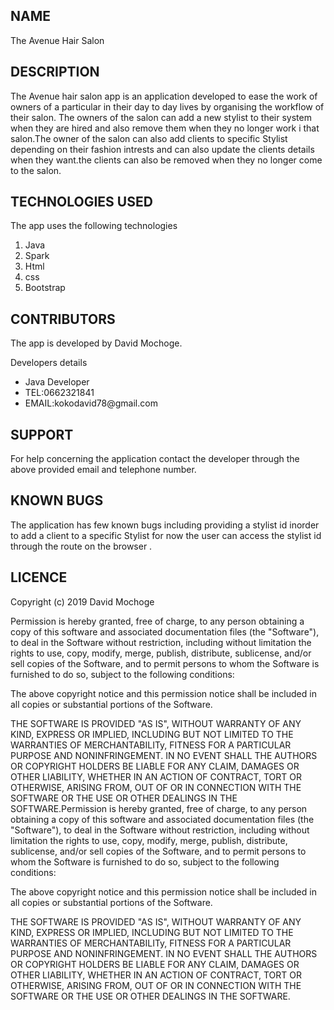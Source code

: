 ## NAME
The Avenue Hair Salon

## DESCRIPTION
The Avenue hair salon app is an application developed to ease the work of owners of  a particular in their day to day lives by organising the workflow of their salon.
The owners of the salon can add a new stylist to their system when they are hired and also remove them when they no longer work i that salon.The owner of the salon can also add
clients to specific Stylist depending on their fashion intrests and can also update the clients details when they want.the clients can also be removed when they no longer come to the salon.

## TECHNOLOGIES USED
The app uses the following technologies
 <ol>
    <li>Java</li>
    <li>Spark</li>
    <li>Html</li>
    <li>css</li>
    <li>Bootstrap</li>
  </ol>

## CONTRIBUTORS
The app is developed by David Mochoge.
<p>Developers details</p>
<ul>
    <li>Java Developer</li>
    <li>TEL:0662321841</li>
    <li>EMAIL:kokodavid78@gmail.com</li>
</ul>

## SUPPORT
For help concerning the application contact the developer through the above provided email and telephone number.


## KNOWN BUGS
The application has few known bugs including providing a stylist id inorder to add a client to a specific Stylist for now the user can access the stylist id through the route on the browser .

## LICENCE
Copyright (c) 2019 David Mochoge

Permission is hereby granted, free of charge, to any person obtaining a copy
of this software and associated documentation files (the "Software"), to deal
in the Software without restriction, including without limitation the rights
to use, copy, modify, merge, publish, distribute, sublicense, and/or sell
copies of the Software, and to permit persons to whom the Software is
furnished to do so, subject to the following conditions:

The above copyright notice and this permission notice shall be included in all
copies or substantial portions of the Software.

THE SOFTWARE IS PROVIDED "AS IS", WITHOUT WARRANTY OF ANY KIND, EXPRESS OR
IMPLIED, INCLUDING BUT NOT LIMITED TO THE WARRANTIES OF MERCHANTABILITy,
FITNESS FOR A PARTICULAR PURPOSE AND NONINFRINGEMENT. IN NO EVENT SHALL THE
AUTHORS OR COPYRIGHT HOLDERS BE LIABLE FOR ANY CLAIM, DAMAGES OR OTHER
LIABILITY, WHETHER IN AN ACTION OF CONTRACT, TORT OR OTHERWISE, ARISING FROM,
OUT OF OR IN CONNECTION WITH THE SOFTWARE OR THE USE OR OTHER DEALINGS IN THE
SOFTWARE.Permission is hereby granted, free of charge, to any person obtaining a copy of this software and associated documentation files (the "Software"), to deal in the Software without restriction, including without limitation the rights to use, copy, modify, merge, publish, distribute, sublicense, and/or sell copies of the Software, and to permit persons to whom the Software is furnished to do so, subject to the following conditions:

The above copyright notice and this permission notice shall be included in all copies or substantial portions of the Software.

THE SOFTWARE IS PROVIDED "AS IS", WITHOUT WARRANTY OF ANY KIND, EXPRESS OR IMPLIED, INCLUDING BUT NOT LIMITED TO THE WARRANTIES OF MERCHANTABILITy, FITNESS FOR A PARTICULAR PURPOSE AND NONINFRINGEMENT. IN NO EVENT SHALL THE AUTHORS OR COPYRIGHT HOLDERS BE LIABLE FOR ANY CLAIM, DAMAGES OR OTHER LIABILITY, WHETHER IN AN ACTION OF CONTRACT, TORT OR OTHERWISE, ARISING FROM, OUT OF OR IN CONNECTION WITH THE SOFTWARE OR THE USE OR OTHER DEALINGS IN THE SOFTWARE.